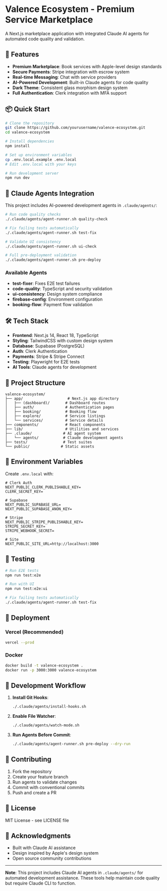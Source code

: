 # Valence Ecosystem - Premium Service Marketplace

A Next.js marketplace application with integrated Claude AI agents for automated code quality and validation.

## 🚀 Features

- **Premium Marketplace**: Book services with Apple-level design standards
- **Secure Payments**: Stripe integration with escrow system
- **Real-time Messaging**: Chat with service providers
- **AI-Powered Development**: Built-in Claude agents for code quality
- **Dark Theme**: Consistent glass morphism design system
- **Full Authentication**: Clerk integration with MFA support

## 📦 Quick Start

```bash
# Clone the repository
git clone https://github.com/yourusername/valence-ecosystem.git
cd valence-ecosystem

# Install dependencies
npm install

# Set up environment variables
cp .env.local.example .env.local
# Edit .env.local with your keys

# Run development server
npm run dev
```

## 🤖 Claude Agents Integration

This project includes AI-powered development agents in `.claude/agents/`:

```bash
# Run code quality checks
./.claude/agents/agent-runner.sh quality-check

# Fix failing tests automatically
./.claude/agents/agent-runner.sh test-fix

# Validate UI consistency
./.claude/agents/agent-runner.sh ui-check

# Full pre-deployment validation
./.claude/agents/agent-runner.sh pre-deploy
```

### Available Agents
- **test-fixer**: Fixes E2E test failures
- **code-quality**: TypeScript and security validation
- **ui-consistency**: Design system compliance
- **firebase-config**: Environment configuration
- **booking-flow**: Payment flow validation

## 🛠️ Tech Stack

- **Frontend**: Next.js 14, React 18, TypeScript
- **Styling**: TailwindCSS with custom design system
- **Database**: Supabase (PostgreSQL)
- **Auth**: Clerk Authentication
- **Payments**: Stripe & Stripe Connect
- **Testing**: Playwright for E2E tests
- **AI Tools**: Claude agents for development

## 📁 Project Structure

```
valence-ecosystem/
├── app/                    # Next.js app directory
│   ├── (dashboard)/       # Dashboard routes
│   ├── auth/              # Authentication pages
│   ├── booking/           # Booking flow
│   ├── explore/           # Service listings
│   └── services/          # Service details
├── components/            # React components
├── lib/                   # Utilities and services
├── .claude/              # AI agent system
│   └── agents/           # Claude development agents
├── tests/                # Test suites
└── public/              # Static assets
```

## 🔧 Environment Variables

Create `.env.local` with:

```env
# Clerk Auth
NEXT_PUBLIC_CLERK_PUBLISHABLE_KEY=
CLERK_SECRET_KEY=

# Supabase
NEXT_PUBLIC_SUPABASE_URL=
NEXT_PUBLIC_SUPABASE_ANON_KEY=

# Stripe
NEXT_PUBLIC_STRIPE_PUBLISHABLE_KEY=
STRIPE_SECRET_KEY=
STRIPE_WEBHOOK_SECRET=

# Site
NEXT_PUBLIC_SITE_URL=http://localhost:3000
```

## 🧪 Testing

```bash
# Run E2E tests
npm run test:e2e

# Run with UI
npm run test:e2e:ui

# Fix failing tests automatically
./.claude/agents/agent-runner.sh test-fix
```

## 🚀 Deployment

### Vercel (Recommended)
```bash
vercel --prod
```

### Docker
```bash
docker build -t valence-ecosystem .
docker run -p 3000:3000 valence-ecosystem
```

## 🤝 Development Workflow

1. **Install Git Hooks**:
   ```bash
   ./.claude/agents/install-hooks.sh
   ```

2. **Enable File Watcher**:
   ```bash
   ./.claude/agents/watch-mode.sh
   ```

3. **Run Agents Before Commit**:
   ```bash
   ./.claude/agents/agent-runner.sh pre-deploy --dry-run
   ```

## 📝 Contributing

1. Fork the repository
2. Create your feature branch
3. Run agents to validate changes
4. Commit with conventional commits
5. Push and create a PR

## 📄 License

MIT License - see LICENSE file

## 🙏 Acknowledgments

- Built with Claude AI assistance
- Design inspired by Apple's design system
- Open source community contributions

---

**Note**: This project includes Claude AI agents in `.claude/agents/` for automated development assistance. These tools help maintain code quality but require Claude CLI to function.